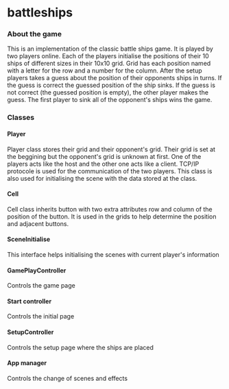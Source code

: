 # battleships

### About the game
This is an implementation of the classic battle ships game. It is played by two players online. Each of the players initialise the positions of their 10 ships of different sizes in their 10x10 grid. Grid has each position named with a letter for the row and a number for the column. After the setup players takes a guess about the position of their opponents ships in turns. If the guess is correct the guessed position of the ship sinks. If the guess is not correct (the guessed position is empty), the other player makes the guess. The first player to sink all of the opponent's ships wins the game.

### Classes

#### Player
Player class stores their grid and their opponent's grid. Their grid is set at the beggining but the opponent's grid is unknown at first. One of the players acts like the host and the other one acts like a client. TCP/IP protocole is used for the communication of the two players. This class is also used for initialising the scene with the data stored at the class.

#### Cell
Cell class inherits button with two extra attributes row and column of the position of the button. It is used in the grids to help determine the position and adjacent buttons.

#### SceneInitialise
This interface helps initialising the scenes with current player's information

#### GamePlayController
Controls the game page

#### Start controller
Controls the initial page

#### SetupController
Controls the setup page where the ships are placed

#### App manager
Controls the change of scenes and effects